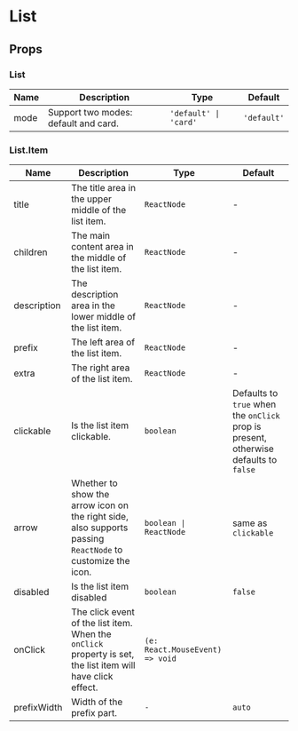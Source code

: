# List

<code src="./demos/index.tsx"></code>

## Props

### List

| Name | Description                          | Type                  | Default     |
| ---- | ------------------------------------ | --------------------- | ----------- |
| mode | Support two modes: default and card. | `'default' \| 'card'` | `'default'` |

### List.Item

| Name        | Description                                                                                                 | Type                            | Default                                                                              |
| ----------- | ----------------------------------------------------------------------------------------------------------- | ------------------------------- | ------------------------------------------------------------------------------------ |
| title       | The title area in the upper middle of the list item.                                                        | `ReactNode`                     | -                                                                                    |
| children    | The main content area in the middle of the list item.                                                       | `ReactNode`                     | -                                                                                    |
| description | The description area in the lower middle of the list item.                                                  | `ReactNode`                     | -                                                                                    |
| prefix      | The left area of the list item.                                                                             | `ReactNode`                     | -                                                                                    |
| extra       | The right area of the list item.                                                                            | `ReactNode`                     | -                                                                                    |
| clickable   | Is the list item clickable.                                                                                 | `boolean`                       | Defaults to `true` when the `onClick` prop is present, otherwise defaults to `false` |
| arrow       | Whether to show the arrow icon on the right side, also supports passing `ReactNode` to customize the icon.  | `boolean \| ReactNode`          | same as `clickable`                                                                  |
| disabled    | Is the list item disabled                                                                                   | `boolean`                       | `false`                                                                              |
| onClick     | The click event of the list item. When the `onClick` property is set, the list item will have click effect. | `(e: React.MouseEvent) => void` | 
| prefixWidth     | Width of the prefix part.  | `-` | `auto` |
